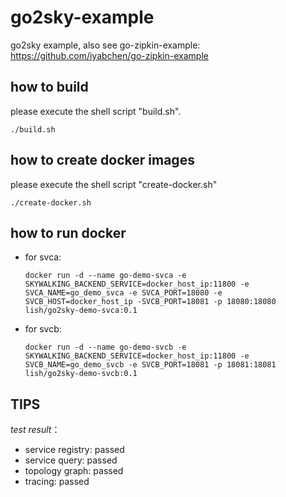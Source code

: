 # go2sky-example
go2sky example, also see go-zipkin-example: https://github.com/iyabchen/go-zipkin-example

## how to build
please execute the shell script "build.sh".

``````shell
./build.sh
``````

## how to create docker images
please execute the shell script "create-docker.sh"

``````shell
./create-docker.sh
``````

## how to run docker
* for svca: 

  ``````shell
  docker run -d --name go-demo-svca -e SKYWALKING_BACKEND_SERVICE=docker_host_ip:11800 -e SVCA_NAME=go_demo_svca -e SVCA_PORT=18080 -e SVCB_HOST=docker_host_ip -SVCB_PORT=18081 -p 18080:18080 lish/go2sky-demo-svca:0.1
  ``````

* for svcb: 

  ``````shell
  docker run -d --name go-demo-svcb -e SKYWALKING_BACKEND_SERVICE=docker_host_ip:11800 -e SVCB_NAME=go_demo_svcb -e SVCB_PORT=18081 -p 18081:18081 lish/go2sky-demo-svcb:0.1
  ``````

## TIPS

*test result*：

* service  registry: passed
* service query: passed
* topology graph: passed
* tracing: passed
